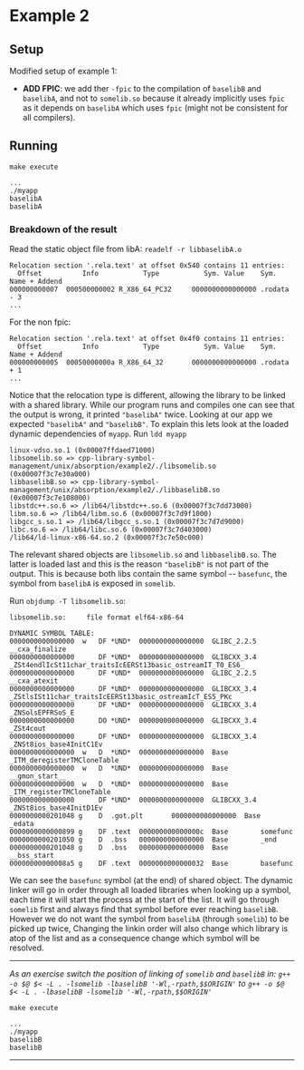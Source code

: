 # Example 2

## Setup
Modified setup of example 1:
- **ADD FPIC**: we add ther `-fpic` to the compilation of `baselibB` and `baselibA`, and not to `somelib.so` because it already implicitly uses `fpic` as it depends on `baselibA` which uses `fpic` (might not be consistent for all compilers).

## Running
`make execute`
```
...
./myapp
baselibA
baselibA
```

### Breakdown of the result
Read the static object file from libA:
`readelf -r libbaselibA.o`
```
Relocation section '.rela.text' at offset 0x540 contains 11 entries:
  Offset          Info           Type           Sym. Value    Sym. Name + Addend
000000000007  000500000002 R_X86_64_PC32     0000000000000000 .rodata - 3
...
```
For the non fpic:
```
Relocation section '.rela.text' at offset 0x4f0 contains 11 entries:
  Offset          Info           Type           Sym. Value    Sym. Name + Addend
000000000005  00050000000a R_X86_64_32       0000000000000000 .rodata + 1
...
```
Notice that the relocation type is different, allowing the library to be linked with a shared library. While our program runs and compiles one can see that the output is wrong, it printed `"baselibA"` twice. Looking at our app we expected `"baselibA"` and `"baselibB"`. 
To explain this lets look at the loaded dynamic dependencies of `myapp`. Run `ldd myapp`
```
linux-vdso.so.1 (0x00007ffdaed71000)
libsomelib.so => cpp-library-symbol-management/unix/absorption/example2/./libsomelib.so (0x00007f3c7e30a000)
libbaselibB.so => cpp-library-symbol-management/unix/absorption/example2/./libbaselibB.so (0x00007f3c7e108000)
libstdc++.so.6 => /lib64/libstdc++.so.6 (0x00007f3c7dd73000)
libm.so.6 => /lib64/libm.so.6 (0x00007f3c7d9f1000)
libgcc_s.so.1 => /lib64/libgcc_s.so.1 (0x00007f3c7d7d9000)
libc.so.6 => /lib64/libc.so.6 (0x00007f3c7d403000)
/lib64/ld-linux-x86-64.so.2 (0x00007f3c7e50c000)
```
The relevant shared objects are  `libsomelib.so` and `libbaselibB.so`. The latter is loaded last and this is the reason `"baselibB"` is not part of the output. This is because both libs contain the same symbol -- `basefunc`, the symbol from `baselibA` is exposed in `somelib`.

Run `objdump -T libsomelib.so`:
```
libsomelib.so:     file format elf64-x86-64

DYNAMIC SYMBOL TABLE:
0000000000000000  w   DF *UND*  0000000000000000  GLIBC_2.2.5 __cxa_finalize
0000000000000000      DF *UND*  0000000000000000  GLIBCXX_3.4 _ZSt4endlIcSt11char_traitsIcEERSt13basic_ostreamIT_T0_ES6_
0000000000000000      DF *UND*  0000000000000000  GLIBC_2.2.5 __cxa_atexit
0000000000000000      DF *UND*  0000000000000000  GLIBCXX_3.4 _ZStlsISt11char_traitsIcEERSt13basic_ostreamIcT_ES5_PKc
0000000000000000      DF *UND*  0000000000000000  GLIBCXX_3.4 _ZNSolsEPFRSoS_E
0000000000000000      DO *UND*  0000000000000000  GLIBCXX_3.4 _ZSt4cout
0000000000000000      DF *UND*  0000000000000000  GLIBCXX_3.4 _ZNSt8ios_base4InitC1Ev
0000000000000000  w   D  *UND*  0000000000000000  Base        _ITM_deregisterTMCloneTable
0000000000000000  w   D  *UND*  0000000000000000  Base        __gmon_start__
0000000000000000  w   D  *UND*  0000000000000000  Base        _ITM_registerTMCloneTable
0000000000000000      DF *UND*  0000000000000000  GLIBCXX_3.4 _ZNSt8ios_base4InitD1Ev
0000000000201048 g    D  .got.plt       0000000000000000  Base        _edata
0000000000000899 g    DF .text  000000000000000c  Base        somefunc
0000000000201050 g    D  .bss   0000000000000000  Base        _end
0000000000201048 g    D  .bss   0000000000000000  Base        __bss_start
00000000000008a5 g    DF .text  0000000000000032  Base        basefunc
```
We can see the `basefunc` symbol (at the end) of shared object. The dynamic linker will go in order through all loaded libraries when looking up a symbol, each time it will start the process at the start of the list. It will go through `somelib` first and always find that symbol before ever reaching `baselibB`. However we do not want the symbol from `baselibA` (through `somelib`) to be picked up twice, Changing the linkin order will also change which library is atop of the list and as a consequence change which symbol will be resolved.

--------------------
*As an exercise switch the position of linking of `somelib` and `baselibB` in:
`g++ -o $@ $< -L . -lsomelib -lbaselibB '-Wl,-rpath,$$ORIGIN'`
to
`g++ -o $@ $< -L . -lbaselibB -lsomelib '-Wl,-rpath,$$ORIGIN'`*

`make execute`
```
...
./myapp
baselibB
baselibB
```
----------------------